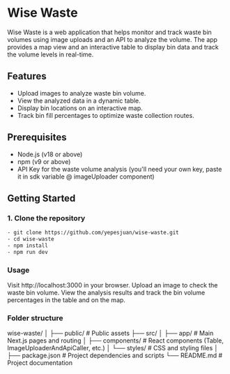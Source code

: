 # Wise Waste

Wise Waste is a web application that helps monitor and track waste bin volumes using image uploads and an API to analyze the volume. The app provides a map view and an interactive table to display bin data and track the volume levels in real-time.

## Features
- Upload images to analyze waste bin volume.
- View the analyzed data in a dynamic table.
- Display bin locations on an interactive map.
- Track bin fill percentages to optimize waste collection routes.

## Prerequisites
- Node.js (v18 or above)
- npm (v9 or above)
- API Key for the waste volume analysis (you'll need your own key, paste it in sdk variable @ imageUploader component)

## Getting Started

### 1. Clone the repository
```bash 
- git clone https://github.com/yepesjuan/wise-waste.git
- cd wise-waste
- npm install
- npm run dev
```

### Usage
Visit http://localhost:3000 in your browser.
Upload an image to check the waste bin volume.
View the analysis results and track the bin volume percentages in the table and on the map.

### Folder structure
wise-waste/
│
├── public/                 # Public assets
├── src/
│   ├── app/                # Main Next.js pages and routing
│   ├── components/         # React components (Table, ImageUploaderAndApiCaller, etc.)
│   └── styles/             # CSS and styling files
│
├── package.json            # Project dependencies and scripts
└── README.md               # Project documentation
